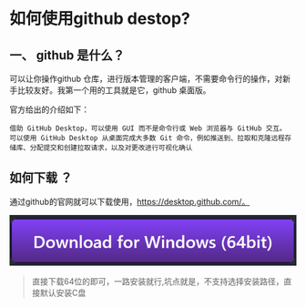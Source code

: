 # 如何使用github destop?

## 一、 github 是什么？

可以让你操作github 仓库，进行版本管理的客户端，不需要命令行的操作，对新手比较友好。我第一个用的工具就是它，github 桌面版。

官方给出的介绍如下：

```
借助 GitHub Desktop，可以使用 GUI 而不是命令行或 Web 浏览器与 GitHub 交互。 可以使用 GitHub Desktop 从桌面完成大多数 Git 命令，例如推送到、拉取和克隆远程存储库、分配提交和创建拉取请求，以及对更改进行可视化确认
```

## 如何下载 ？

通过github的官网就可以下载使用，https://desktop.github.com/。

![“下载 Windows 版”按钮](./../Pic/download-for-windows.png)

> 直接下载64位的即可，一路安装就行,坑点就是，不支持选择安装路径，直接默认安装C盘


